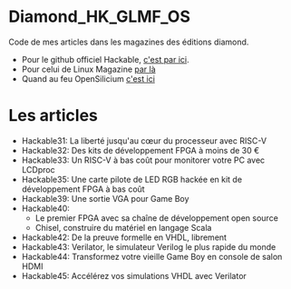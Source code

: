 # Diamond_HK_GLMF_OS
Code de mes articles dans les magazines des éditions diamond.

* Pour le github officiel Hackable, [c'est par ici](https://github.com/Hackable-magazine).
* Pour celui de Linux Magazine [par là](https://github.com/GLMF)
* Quand au feu OpenSilicium [c'est ici](https://github.com/OpenSilicium)

# Les articles

* Hackable31: La liberté jusqu'au cœur du processeur avec RISC-V
* Hackable32: Des kits de développement FPGA à moins de 30 €
* Hackable33: Un RISC-V à bas coût pour monitorer votre PC avec LCDproc
* Hackable35: Une carte pilote de LED RGB hackée en kit de développement FPGA à bas coût
* Hackable39: Une sortie VGA pour Game Boy
* Hackable40:
    * Le premier FPGA avec sa chaîne de développement open source
    * Chisel, construire du matériel en langage Scala
* Hackable42: De la preuve formelle en VHDL, librement
* Hackable43: Verilator, le simulateur Verilog le plus rapide du monde
* Hackable44: Transformez votre vieille Game Boy en console de salon HDMI
* Hackable45: Accélérez vos simulations VHDL avec Verilator
